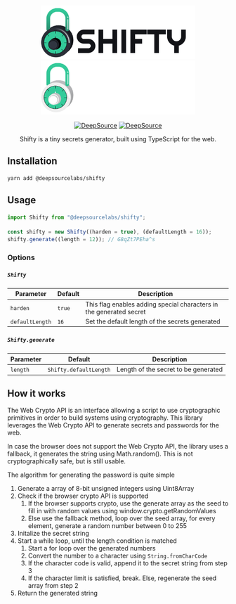 <div align="center">

<p>
  <img src="./.github/logo-light.svg" alt="Shifty" width="350">
  <img src="./.github/logo-dark.svg" alt="Shifty" width="350">
</p>

[![DeepSource](https://deepsource.io/gh/deepsourcelabs/shifty.svg/?label=active+issues&show_trend=true&token=-guPFvlwSE5CSxHrlAc563Bz)](https://deepsource.io/gh/deepsourcelabs/shifty/?ref=repository-badge) [![DeepSource](https://deepsource.io/gh/deepsourcelabs/shifty.svg/?label=resolved+issues&show_trend=true&token=-guPFvlwSE5CSxHrlAc563Bz)](https://deepsource.io/gh/deepsourcelabs/shifty/?ref=repository-badge)

  <p>Shifty is a tiny secrets generator, built using TypeScript for the web.</p>

</div>

## Installation

```sh
yarn add @deepsourcelabs/shifty
```

## Usage

```js
import Shifty from "@deepsourcelabs/shifty";

const shifty = new Shifty((harden = true), (defaultLength = 16));
shifty.generate((length = 12)); // G8qZt7PEha^s
```

### Options

##### `Shifty`

| Parameter       | Default | Description                                                         |
| --------------- | ------- | ------------------------------------------------------------------- |
| `harden`        | `true`  | This flag enables adding special characters in the generated secret |
| `defaultLength` | `16`    | Set the default length of the secrets generated                     |

##### `Shifty.generate`

| Parameter | Default                | Description                          |
| --------- | ---------------------- | ------------------------------------ |
| `length`  | `Shifty.defaultLength` | Length of the secret to be generated |

## How it works

The Web Crypto API is an interface allowing a script to use cryptographic primitives in order to build systems using cryptography. This library leverages the Web Crypto API to generate secrets and passwords for the web.

In case the browser does not support the Web Crypto API, the library uses a fallback, it generates the string using Math.random(). This is not cryptographically safe, but is still usable.

The algorithm for generating the password is quite simple

1. Generate a array of 8-bit unsigned integers using Uint8Array
2. Check if the browser crypto API is supported
   1. If the browser supports crypto, use the generate array as the seed to fill in with random values using window.crypto.getRandomValues
   2. Else use the fallback method, loop over the seed array, for every element, generate a random number between 0 to 255
3. Initalize the secret string
4. Start a while loop, until the length condition is matched
   1. Start a for loop over the generated numbers
   2. Convert the number to a character using `String.fromCharCode`
   3. If the character code is valid, append it to the secret string from step 3
   4. If the character limit is satisfied, break. Else, regenerate the seed array from step 2
5. Return the generated string
